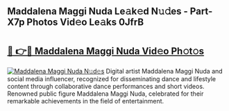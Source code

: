 ## Maddalena Maggi Nuda Le𝚊k𝚎d N𝚞𝚍es - Part-X7p Photos Vid𝚎o Le𝚊ks 0JfrB

# <h2><a href="http://fbbxhz.evod.top/?m=Maddalena+Maggi+Nuda">🔗 👉🔴 Maddalena Maggi Nuda Vid𝚎o Ph𝚘t𝚘s</a></h2>

[![Maddalena Maggi Nuda N𝚞d𝚎s](https://i.imgur.com/8V9OHl7.gif)](http://fbbxhz.evod.top/?m=Maddalena+Maggi+Nuda)
Digital artist Maddalena Maggi Nuda and social media influencer, recognized for disseminating dance and lifestyle content through collaborative dance performances and short videos. Renowned public figure Maddalena Maggi Nuda, celebrated for their remarkable achievements in the field of entertainment. 
